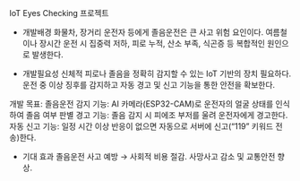 IoT Eyes Checking 프로젝트

- 개발배경
  화물차, 장거리 운전자 등에게 졸음운전은 큰 사고 위험 요인이다.
  여름철이나 장시간 운전 시 집중력 저하, 피로 누적, 산소 부족, 식곤증 등 복합적인 원인으로 발생한다.

- 개발필요성
  신체적 피로나 졸음을 정확히 감지할 수 있는 IoT 기반의 장치 필요하다.
  운전 중 이상 징후를 감지하고 자동 경고 및 신고 기능을 통한 안전을 확보한다.

개발 목표:
졸음운전 감지 기능: AI 카메라(ESP32-CAM)로 운전자의 얼굴 상태를 인식하여 졸음 여부 판별
경고 기능: 졸음 감지 시 피에조 부저를 울려 운전자에게 경고한다.
자동 신고 기능: 일정 시간 이상 반응이 없으면 자동으로 서버에 신고(“119” 키워드 전송)한다.

- 기대 효과
  졸음운전 사고 예방 → 사회적 비용 절감.
  사망사고 감소 및 교통안전 향상.
